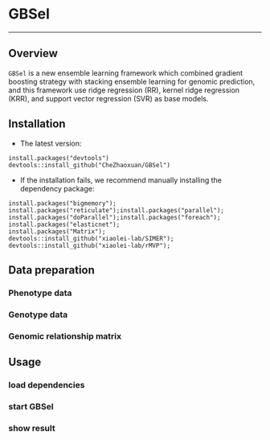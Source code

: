# GBSel

---

## Overview
`GBSel` is a new ensemble learning framework which combined gradient boosting strategy with stacking ensemble learning for genomic prediction, and this framework use ridge regression (RR), kernel ridge regression (KRR), and support vector regression (SVR) as base models.

## Installation
- The latest version:<br>
```
install.packages("devtools")
devtools::install_github("CheZhaoxuan/GBSel")
```
- If the installation fails, we recommend manually installing the dependency package:<br>
```
install.packages("bigmemory"); install.packages("reticulate");install.packages("parallel"); install.packages("doParallel");install.packages("foreach"); install.packages("elasticnet"); 
install.packages("Matrix"); 
devtools::install_github("xiaolei-lab/SIMER");
devtools::install_github("xiaolei-lab/rMVP");
```

## Data preparation
### Phenotype data

### Genotype data

### Genomic relationship matrix



## Usage
### load dependencies 


### start GBSel


### show result





